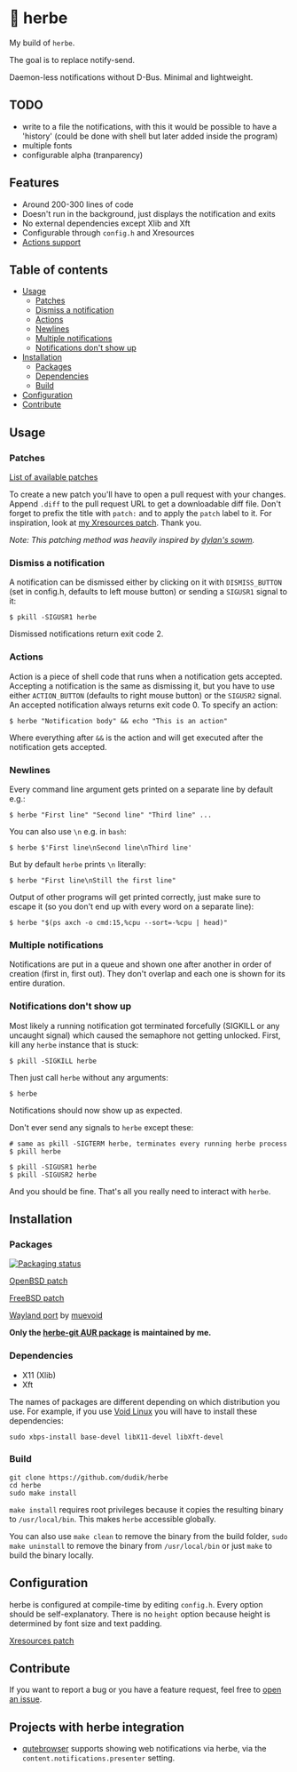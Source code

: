 # 🌱 herbe

My build of `herbe`.

The goal is to replace notify-send.



Daemon-less notifications without D-Bus. Minimal and lightweight.

## TODO

- write to a file the notifications, with this it would be possible to have a 'history' (could be done with shell but later added inside the program)
- multiple fonts
- configurable alpha (tranparency)

## Features
* Around 200-300 lines of code
* Doesn't run in the background, just displays the notification and exits
* No external dependencies except Xlib and Xft
* Configurable through `config.h` and Xresources
* [Actions support](#actions)

## Table of contents

* [Usage](#usage)
  * [Patches](#patches)
  * [Dismiss a notification](#dismiss-a-notification)
  * [Actions](#actions)
  * [Newlines](#newlines)
  * [Multiple notifications](#multiple-notifications)
  * [Notifications don't show up](#notifications-dont-show-up)
* [Installation](#installation)
  * [Packages](#packages)
  * [Dependencies](#dependencies)
  * [Build](#build)
* [Configuration](#configuration)
* [Contribute](#contribute)

## Usage

### Patches
[List of available patches](https://github.com/dudik/herbe/pulls?q=is%3Aopen+is%3Apr+label%3Apatch)

To create a new patch you'll have to open a pull request with your changes. Append `.diff` to the pull request URL to get a downloadable diff file. Don't forget to prefix the title with `patch:` and to apply the `patch` label to it. For inspiration, look at [my Xresources patch](https://github.com/dudik/herbe/pull/11). Thank you.

_Note: This patching method was heavily inspired by [dylan's sowm](https://github.com/dylanaraps/sowm)._

### Dismiss a notification
A notification can be dismissed either by clicking on it with `DISMISS_BUTTON` (set in config.h, defaults to left mouse button) or sending a `SIGUSR1` signal to it:
```shell
$ pkill -SIGUSR1 herbe
```
Dismissed notifications return exit code 2.

### Actions
Action is a piece of shell code that runs when a notification gets accepted. Accepting a notification is the same as dismissing it, but you have to use either `ACTION_BUTTON` (defaults to right mouse button) or the `SIGUSR2` signal.
An accepted notification always returns exit code 0. To specify an action:
```shell
$ herbe "Notification body" && echo "This is an action"
```
Where everything after `&&` is the action and will get executed after the notification gets accepted.

### Newlines
Every command line argument gets printed on a separate line by default e.g.:
```shell
$ herbe "First line" "Second line" "Third line" ...
```
You can also use `\n` e.g. in `bash`:
```shell
$ herbe $'First line\nSecond line\nThird line'
```
But by default `herbe` prints `\n` literally:
```shell
$ herbe "First line\nStill the first line"
```
Output of other programs will get printed correctly, just make sure to escape it (so you don't end up with every word on a separate line):
```shell
$ herbe "$(ps axch -o cmd:15,%cpu --sort=-%cpu | head)"
```

### Multiple notifications
Notifications are put in a queue and shown one after another in order of creation (first in, first out). They don't overlap and each one is shown for its entire duration.

### Notifications don't show up
Most likely a running notification got terminated forcefully (SIGKILL or any uncaught signal) which caused the semaphore not getting unlocked. First, kill any `herbe` instance that is stuck:
```shell
$ pkill -SIGKILL herbe
```
Then just call `herbe` without any arguments:
```shell
$ herbe
```
Notifications should now show up as expected.

Don't ever send any signals to `herbe` except these:
```shell
# same as pkill -SIGTERM herbe, terminates every running herbe process
$ pkill herbe

$ pkill -SIGUSR1 herbe
$ pkill -SIGUSR2 herbe
```
And you should be fine. That's all you really need to interact with `herbe`.

## Installation
### Packages
[![Packaging status](https://repology.org/badge/vertical-allrepos/herbe.svg)](https://repology.org/project/herbe/versions)

[OpenBSD patch](https://github.com/dudik/herbe/pull/4)

[FreeBSD patch](https://github.com/dudik/herbe/pull/16)

[Wayland port](https://github.com/muevoid/Wayherb) by [muevoid](https://github.com/muevoid)

**Only the [herbe-git AUR package](https://aur.archlinux.org/packages/herbe-git/) is maintained by me.**

### Dependencies
* X11 (Xlib)
* Xft

The names of packages are different depending on which distribution you use.
For example, if you use [Void Linux](https://voidlinux.org/) you will have to install these dependencies:
```shell
sudo xbps-install base-devel libX11-devel libXft-devel
```

### Build
```shell
git clone https://github.com/dudik/herbe
cd herbe
sudo make install
```
`make install` requires root privileges because it copies the resulting binary to `/usr/local/bin`. This makes `herbe` accessible globally.

You can also use `make clean` to remove the binary from the build folder, `sudo make uninstall` to remove the binary from `/usr/local/bin` or just `make` to build the binary locally.

## Configuration
herbe is configured at compile-time by editing `config.h`. Every option should be self-explanatory. There is no `height` option because height is determined by font size and text padding.

[Xresources patch](https://github.com/dudik/herbe/pull/11)

## Contribute
If you want to report a bug or you have a feature request, feel free to [open an issue](https://github.com/dudik/herbe/issues).

## Projects with herbe integration
- [qutebrowser](https://qutebrowser.org/) supports showing web notifications via herbe, via the `content.notifications.presenter` setting.
